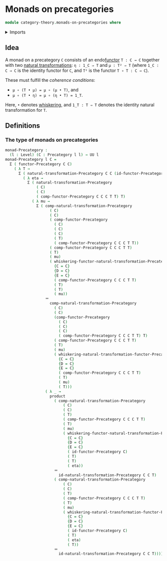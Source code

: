 # Monads on precategories

```agda
module category-theory.monads-on-precategories where
```

<details><summary>Imports</summary>

```agda
open import category-theory.functors-precategories
open import category-theory.natural-transformations-functors-precategories
open import category-theory.precategories

open import foundation.dependent-pair-types
open import foundation.identity-types
open import foundation.universe-levels

open import foundation-core.cartesian-product-types
```

</details>

## Idea

A monad on a precategory `C` consists of an
endo[functor](category-theory.functors-precategories.md) `T : C → C` together
with two
[natural transformations](category-theory.natural-transformations-functors-precategories.md):
`η : 1_C ⇒ T` and `μ : T² ⇒ T` (where `1_C : C → C` is the identity functor for
`C`, and `T²` is the functor `T ∘ T : C → C`).

These must fulfill the _coherence conditions_:

- `μ ∘ (T • μ) = μ ∘ (μ • T)`, and
- `μ ∘ (T • η) = μ ∘ (η • T) = 1_T`.

Here, `•` denotes
[whiskering](category-theory.natural-transformations-functors-precategories.md#whiskering),
and `1_T : T ⇒ T` denotes the identity natural transformation for `T`.

## Definitions

### The type of monads on precategories

```agda
monad-Precategory :
  (l : Level) (C : Precategory l l) → UU l
monad-Precategory l C =
  Σ ( functor-Precategory C C)
    ( λ T →
      Σ ( natural-transformation-Precategory C C (id-functor-Precategory C) T)
        ( λ eta →
          Σ ( natural-transformation-Precategory
              ( C)
              ( C)
              ( comp-functor-Precategory C C C T T) T)
            ( λ mu →
              Σ ( comp-natural-transformation-Precategory
                    ( C)
                    ( C)
                    ( comp-functor-Precategory
                      ( C)
                      ( C)
                      ( C)
                      ( T)
                      ( comp-functor-Precategory C C C T T))
                    ( comp-functor-Precategory C C C T T)
                    ( T)
                    ( mu)
                    ( whiskering-functor-natural-transformation-Precategory
                      {C = C}
                      {D = C}
                      {E = C}
                      ( comp-functor-Precategory C C C T T)
                      ( T)
                      ( T)
                      ( mu))
                  ＝
                    comp-natural-transformation-Precategory
                      ( C)
                      ( C)
                      (comp-functor-Precategory
                        ( C)
                        ( C)
                        ( C)
                        ( comp-functor-Precategory C C C T T) T)
                      ( comp-functor-Precategory C C C T T)
                      ( T)
                      ( mu)
                      ( whiskering-natural-transformation-functor-Precategory
                        {C = C}
                        {D = C}
                        {E = C}
                        ( comp-functor-Precategory C C C T T)
                        ( T)
                        ( mu)
                        ( T)))
                  ( λ _ →
                    product
                      ( comp-natural-transformation-Precategory
                          ( C)
                          ( C)
                          ( T)
                          ( comp-functor-Precategory C C C T T)
                          ( T)
                          ( mu)
                          ( whiskering-functor-natural-transformation-Precategory
                            {C = C}
                            {D = C}
                            {E = C}
                            ( id-functor-Precategory C)
                            ( T)
                            ( T)
                            ( eta))
                      ＝
                        id-natural-transformation-Precategory C C T)
                      ( comp-natural-transformation-Precategory
                          ( C)
                          ( C)
                          ( T)
                          ( comp-functor-Precategory C C C T T)
                          ( T)
                          ( mu)
                          ( whiskering-natural-transformation-functor-Precategory
                            {C = C}
                            {D = C}
                            {E = C}
                            ( id-functor-Precategory C)
                            ( T)
                            ( eta)
                            ( T))
                      ＝
                        id-natural-transformation-Precategory C C T)))))
```
